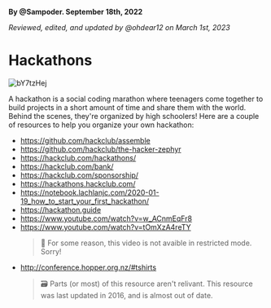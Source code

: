 __By @Sampoder. September 18th, 2022__

_Reviewed, edited, and updated by @ohdear12 on March 1st, 2023_

# Hackathons

![bY7tzHej](https://user-images.githubusercontent.com/39828164/189497810-6d9d2920-6bee-4990-9553-57699918ae9c.jpg)

A hackathon is a social coding marathon where teenagers come together to build projects in a short amount of time and share them with the world. Behind the scenes, they're organized by high schoolers! Here are a couple of resources to help you organize your own hackathon:

- https://github.com/hackclub/assemble
- https://github.com/hackclub/the-hacker-zephyr
- https://hackclub.com/hackathons/
- https://hackclub.com/bank/
- https://hackclub.com/sponsorship/
- https://hackathons.hackclub.com/
- https://notebook.lachlanjc.com/2020-01-19_how_to_start_your_first_hackathon/
- https://hackathon.guide
- https://www.youtube.com/watch?v=w_ACnmEqFr8
- https://www.youtube.com/watch?v=tOmXzA4reTY
  > 🤔 For some reason, this video is not avaible in restricted mode. Sorry!
- http://conference.hopper.org.nz/#tshirts
  > 🗃 Parts (or most) of this resource aren't relivant. This resource was last updated in 2016, and is almost out of date.
